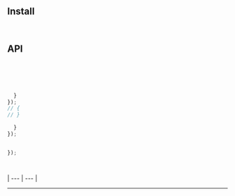 


## Install


```sh
```


```js
```

## API






```js


```






```js


```






```js

```






```js

```






```js

```






```js
  }
});
// {
// }
```






```js
  }
});
```














```js

});
```











```sh
```




```sh
```






| --- | --- |






***

